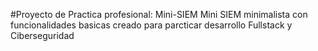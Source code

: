 #Proyecto de Practica profesional: Mini-SIEM
Mini SIEM minimalista con funcionalidades basicas creado para parcticar desarrollo Fullstack y Ciberseguridad